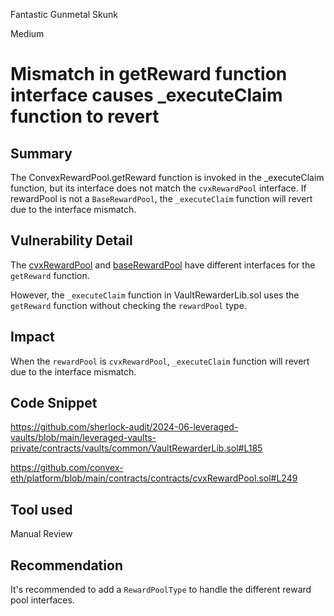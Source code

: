 Fantastic Gunmetal Skunk

Medium

# Mismatch in getReward function interface causes _executeClaim function to revert


## Summary
The ConvexRewardPool.getReward function is invoked in the _executeClaim function, but its interface does not match the `cvxRewardPool` interface.
If rewardPool is not a `BaseRewardPool`, the `_executeClaim` function will revert due to the interface mismatch.

## Vulnerability Detail
The [cvxRewardPool](https://github.com/convex-eth/platform/blob/main/contracts/contracts/cvxRewardPool.sol#L249) and [baseRewardPool](https://github.com/convex-eth/platform/blob/main/contracts/contracts/BaseRewardPool.sol#L263) have different interfaces for the `getReward` function.

However, the `_executeClaim` function in VaultRewarderLib.sol uses the `getReward` function without checking the `rewardPool` type.

## Impact
When the `rewardPool` is `cvxRewardPool`, `_executeClaim` function will revert due to the interface mismatch.

## Code Snippet
https://github.com/sherlock-audit/2024-06-leveraged-vaults/blob/main/leveraged-vaults-private/contracts/vaults/common/VaultRewarderLib.sol#L185

https://github.com/convex-eth/platform/blob/main/contracts/contracts/cvxRewardPool.sol#L249

## Tool used
Manual Review

## Recommendation
It's recommended to add a `RewardPoolType` to handle the different reward pool interfaces.

